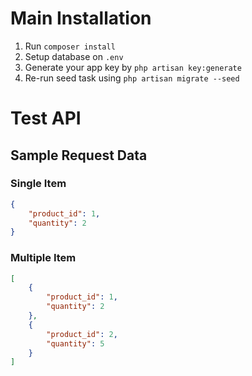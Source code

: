 # Main Installation

1. Run `composer install`
2. Setup database on `.env`
3. Generate your app key by `php artisan key:generate`
4. Re-run seed task using `php artisan migrate --seed`

# Test API

## Sample Request Data

### Single Item

```json
{
    "product_id": 1,
    "quantity": 2
}
```
### Multiple Item

```json
[
    {
        "product_id": 1,
        "quantity": 2
    },
    {
        "product_id": 2,
        "quantity": 5
    }
]
```